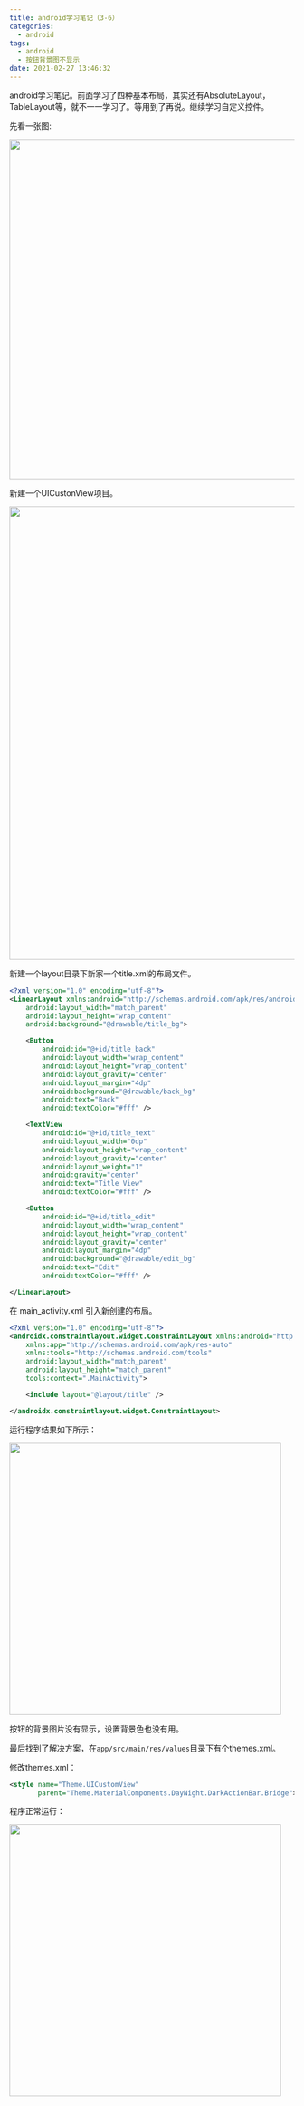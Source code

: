 ```yaml
---
title: android学习笔记（3-6）
categories:
  - android
tags:
  - android
  - 按钮背景图不显示
date: 2021-02-27 13:46:32
---
```


android学习笔记。前面学习了四种基本布局，其实还有AbsoluteLayout，TableLayout等，就不一一学习了。等用到了再说。继续学习自定义控件。

<!-- more -->

先看一张图:

<img src="01.png" width=600px>

新建一个UICustonView项目。

<img src="02.png" width=800px>

新建一个layout目录下新家一个title.xml的布局文件。

```xml
<?xml version="1.0" encoding="utf-8"?>
<LinearLayout xmlns:android="http://schemas.android.com/apk/res/android"
    android:layout_width="match_parent"
    android:layout_height="wrap_content"
    android:background="@drawable/title_bg">

    <Button
        android:id="@+id/title_back"
        android:layout_width="wrap_content"
        android:layout_height="wrap_content"
        android:layout_gravity="center"
        android:layout_margin="4dp"
        android:background="@drawable/back_bg"
        android:text="Back"
        android:textColor="#fff" />

    <TextView
        android:id="@+id/title_text"
        android:layout_width="0dp"
        android:layout_height="wrap_content"
        android:layout_gravity="center"
        android:layout_weight="1"
        android:gravity="center"
        android:text="Title View"
        android:textColor="#fff" />

    <Button
        android:id="@+id/title_edit"
        android:layout_width="wrap_content"
        android:layout_height="wrap_content"
        android:layout_gravity="center"
        android:layout_margin="4dp"
        android:background="@drawable/edit_bg"
        android:text="Edit"
        android:textColor="#fff" />

</LinearLayout>
```

在 main_activity.xml 引入新创建的布局。

```xml
<?xml version="1.0" encoding="utf-8"?>
<androidx.constraintlayout.widget.ConstraintLayout xmlns:android="http://schemas.android.com/apk/res/android"
    xmlns:app="http://schemas.android.com/apk/res-auto"
    xmlns:tools="http://schemas.android.com/tools"
    android:layout_width="match_parent"
    android:layout_height="match_parent"
    tools:context=".MainActivity">

    <include layout="@layout/title" />

</androidx.constraintlayout.widget.ConstraintLayout>
```



运行程序结果如下所示：

<img src="03.png" width=480px>

按钮的背景图片没有显示，设置背景色也没有用。

最后找到了解决方案，在`app/src/main/res/values`目录下有个themes.xml。

修改themes.xml：

```xml
<style name="Theme.UICustomView" 
       parent="Theme.MaterialComponents.DayNight.DarkActionBar.Bridge">
```

程序正常运行：

<img src="04.png" width=480px>




